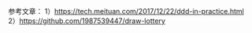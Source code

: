 
参考文章：
1）https://tech.meituan.com/2017/12/22/ddd-in-practice.html
2）https://github.com/1987539447/draw-lottery
